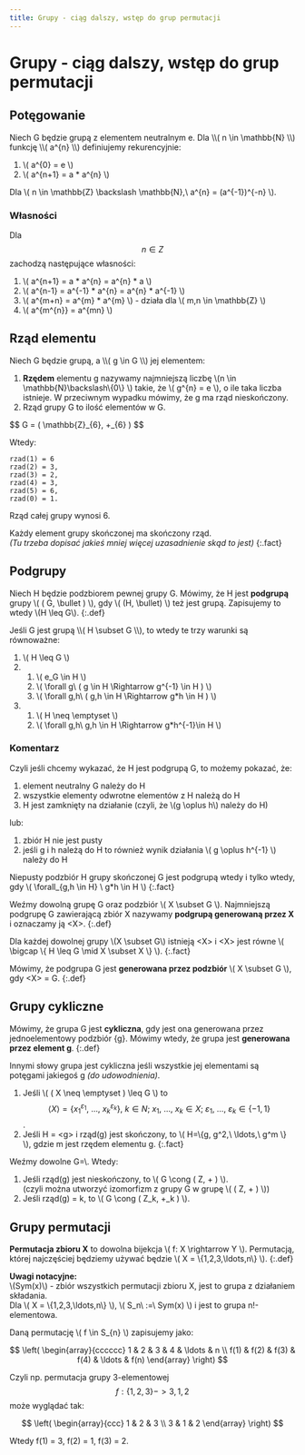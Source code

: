 ```yaml
---
title: Grupy - ciąg dalszy, wstęp do grup permutacji
---
```


# Grupy - ciąg dalszy, wstęp do grup permutacji

## Potęgowanie

<div class="def" markdown="1">
Niech G będzie grupą z elementem neutralnym e. Dla \\( n \in \mathbb{N} \\) funkcję \\( a^{n} \\) definiujemy rekurencyjnie:

1. \\( a^{0} = e \\)
2. \\( a^{n+1} = a * a^{n} \\)

Dla \\( n \in \mathbb{Z} \backslash \mathbb{N},\ a^{n} = (a^{-1})^{-n} \\).
</div>

### Własności

Dla $$n \in Z$$ zachodzą następujące własności:

1. \\( a^{n+1} = a * a^{n} = a^{n} * a \\)
2. \\( a^{n-1} = a^{-1} * a^{n} = a^{n} * a^{-1} \\)
3. \\( a^{m+n} = a^{m} * a^{m} \\) - działa dla \\( m,n \in \mathbb{Z} \\)
4. \\( a^{m^{n}} = a^{mn} \\)

## Rząd elementu

<div class="def" markdown="1">
Niech G będzie grupą, a \\( g \in G \\) jej elementem:

1. **Rzędem** elementu g nazywamy najmniejszą liczbę \\(n \in \mathbb{N}\backslash\\{0\\} \\) takie, że \\( g^{n} = e \\), o ile taka liczba istnieje. W przeciwnym wypadku mówimy, że g ma rząd nieskończony.
2. Rząd grupy G to ilość elementów w G.
</div>

<div class="example" markdown="1">
$$ G = ( \mathbb{Z}_{6}, +_{6} ) $$

Wtedy:

	rzad(1) = 6
	rzad(2) = 3,
	rzad(3) = 2,
	rzad(4) = 3,
	rzad(5) = 6,
	rzad(0) = 1.

Rząd całej grupy wynosi 6.
</div>

Każdy element grupy skończonej ma skończony rząd.  
_(Tu trzeba dopisać jakieś mniej więcej uzasadnienie skąd to jest)_
{:.fact}

## Podgrupy

Niech H będzie podzbiorem pewnej grupy G. Mówimy, że H jest **podgrupą** grupy \\( ( G, \bullet ) \\), gdy \\( (H, \bullet) \\) też jest grupą. Zapisujemy to wtedy \\(H \leq G\\).
{:.def}

<div class="fact" markdown="1">
Jeśli G jest grupą \\( H \subset G \\), to wtedy te trzy warunki są równoważne:

1. \\( H \leq G \\)
2.  
	1. \\( e_G \in H \\)
	2. \\( \forall g\ ( g \in H \Rightarrow g^{-1} \in H ) \\)
	3. \\( \forall g,h\ ( g,h \in H \Rightarrow g*h \in H ) \\)
3.  
	1. \\( H \neq \emptyset \\)
	2. \\( \forall g,h\ g,h \in H \Rightarrow g*h^{-1}\in H \\)
</div>

### Komentarz
Czyli jeśli chcemy wykazać, że H jest podgrupą G, to możemy pokazać, że:

1. element neutralny G należy do H
2. wszystkie elementy odwrotne elementów z H należą do H
3. H jest zamknięty na działanie (czyli, że \\(g \oplus h\\) należy do H)

lub:

1. zbiór H nie jest pusty
2. jeśli g i h należą do H to również wynik działania \\( g \oplus h^{-1} \\) należy do H



Niepusty podzbiór H grupy skończonej G jest podgrupą wtedy i tylko wtedy, gdy \\( \forall_{g,h \in H} \ g*h \in H \\)
{:.fact}

Weźmy dowolną grupę G oraz podzbiór \\( X \subset G \\).  Najmniejszą podgrupę G zawierającą zbiór X nazywamy **podgrupą generowaną przez X** i oznaczamy ją \<X\>.
{:.def}

Dla każdej dowolnej grupy \\(X \subset G\\)  istnieją \<X\> i \<X\> jest równe \\( \bigcap \\{ H \leq G \mid X \subset X \\} \\).
{:.fact}
	
Mówimy, że podgrupa G jest **generowana przez podzbiór** \\( X \subset G \\), gdy \<X\> = G.
{:.def}

## Grupy cykliczne

Mówimy, że grupa G jest **cykliczna**, gdy jest ona generowana przez jednoelementowy podzbiór {g}. Mówimy wtedy, że grupa jest **generowana przez element g**.
{:.def}

Innymi słowy grupa jest cykliczna jeśli wszystkie jej elementami są potęgami jakiegoś g _(do udowodnienia)_.

1. Jeśli \\( ( X \neq \emptyset ) \leq G \\) to $$ \langle X \rangle = \{ x_{1}^{\varepsilon_1},\ \ldots,\ x_{k}^{\varepsilon_{k}}\},\ k \in N;\ x_1,\ \ldots,\ x_k \in X;\ \varepsilon_1,\ \ldots,\ \varepsilon_k \in \{-1,1\} $$.
2. Jeśli H = \<g\> i rząd(g) jest skończony, to \\( H=\\{g, g^2,\ \ldots,\ g^m \\} \\), gdzie m jest rzędem elementu g.
{:.fact}

<div class="theorem" markdown="1">	
Weźmy dowolne G=\<g\>. Wtedy:

1. Jeśli rząd(g) jest nieskończony, to \\( G \cong ( Z, + ) \\).  
   (czyli można utworzyć izomorfizm z grupy G w grupę \\( ( Z, + ) \\))
2. Jeśli rząd(g) = k, to \\( G \cong ( Z_k, +_k ) \\).
</div>

## Grupy permutacji

**Permutacja zbioru X** to dowolna bijekcja \\( f: X \rightarrow Y \\). Permutacją, której najczęściej będziemy używać będzie \\( X = \\{1,2,3,\ldots,n\\} \\).
{:.def}

**Uwagi notacyjne:**  
\\(Sym(x)\\) - zbiór wszystkich permutacji zbioru X, jest to grupa z działaniem składania.  
Dla \\( X = \\{1,2,3,\ldots,n\\} \\), \\( S_n\ :=\ Sym(x) \\) i jest to grupa n!-elementowa.

Daną permutację \\( f \in S_{n} \\) zapisujemy jako:

$$
\left(
\begin{array}{cccccc} 
	1 & 2 & 3 & 4 & \ldots & n \\
	f(1) & f(2) & f(3) & f(4) & \ldots & f(n)
\end{array}
\right)
$$

Czyli np. permutacja grupy 3-elementowej $$ f: \{1,2,3\} -> {3,1,2} $$ może wyglądać tak:

$$
\left(
\begin{array}{ccc}
	1 & 2 & 3 \\
	3 & 1 & 2
\end{array}
\right)
$$

Wtedy f(1) = 3, f(2) = 1, f(3) = 2.